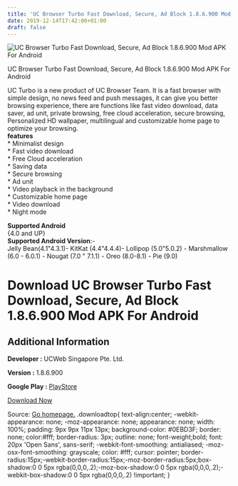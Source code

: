 ```yaml
---
title: 'UC Browser Turbo Fast Download, Secure, Ad Block 1.8.6.900 Mod APK For Android'
date: 2019-12-14T17:42:00+01:00
draft: false
---
```


![UC Browser Turbo Fast Download, Secure, Ad Block 1.8.6.900 Mod APK For Android](https://i1.wp.com/apkhome.net/wp-content/uploads/2019/12/UC-Browser-Turbo-Fast-Download-Secure-Ad-Block-1.8.6.900-Mod.png "UC Browser Turbo Fast Download, Secure, Ad Block 1.8.6.900 Mod APK For Android")

  

UC Browser Turbo Fast Download, Secure, Ad Block 1.8.6.900 Mod APK For Android

UC Turbo is a new product of UC Browser Team. It is a fast browser with simple design, no news feed and push messages, it can give you better browsing experience, there are functions like fast video download, data saver, ad unit, private browsing, free cloud acceleration, secure browsing, Personalized HD wallpaper, multilingual and customizable home page to optimize your browsing.  
**features**  
\* Minimalist design  
\* Fast video download  
\* Free Cloud acceleration  
\* Saving data  
\* Secure browsing  
\* Ad unit  
\* Video playback in the background  
\* Customizable home page  
\* Video download  
\* Night mode

**Supported Android**  
{4.0 and UP}  
**Supported Android Version**:-  
Jelly Bean(4.1"4.3.1)- KitKat (4.4"4.4.4)- Lollipop (5.0"5.0.2) - Marshmallow (6.0 - 6.0.1) - Nougat (7.0 " 7.1.1) - Oreo (8.0-8.1) - Pie (9.0)

Download UC Browser Turbo Fast Download, Secure, Ad Block 1.8.6.900 Mod APK For Android
=======================================================================================

Additional Information
----------------------

**Developer :** UCWeb Singapore Pte. Ltd.

**Version :** 1.8.6.900

**Google Play :** [PlayStore](https://play.google.com/store/apps/details?id=com.ucturbo)

  

[Download Now](https://store4app.co/post/uc-browser-turbo-fast-download-secure-ad-block-1-8-6-900-mod-apk-for-android_1576334732)

  
Source: [Go homepage.](https://store4app.co/post/uc-browser-turbo-fast-download-secure-ad-block-1-8-6-900-mod-apk-for-android_1576334732) .downloadtop{ text-align:center; -webkit-appearance: none; -moz-appearance: none; appearance: none; width: 100%; padding: 9px 9px 11px 13px; background-color: #0EBD3F; border: none; color:#fff; border-radius: 3px; outline: none; font-weight;bold; font: 20px 'Open Sans', sans-serif; -webkit-font-smoothing: antialiased; -moz-osx-font-smoothing: grayscale; color: #fff; cursor: pointer; border-radius:15px;-webkit-border-radius:15px;-moz-border-radius:5px;box-shadow:0 0 5px rgba(0,0,0,.2);-moz-box-shadow:0 0 5px rgba(0,0,0,.2);-webkit-box-shadow:0 0 5px rgba(0,0,0,.2) !important; }